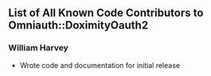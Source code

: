 ## List of All Known Code Contributors to Omniauth::DoximityOauth2

### William Harvey
* Wrote code and documentation for initial release
